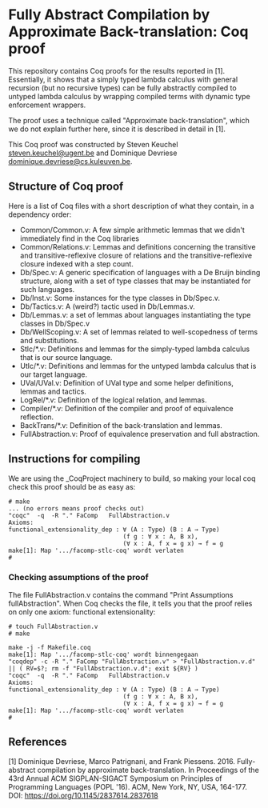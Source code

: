 <meta http-equiv="Content-Type" content="text/html; charset=utf-8" />

# Fully Abstract Compilation by Approximate Back-translation: Coq proof

This repository contains Coq proofs for the results reported in [1].
Essentially, it shows that a simply typed lambda calculus with general recursion
(but no recursive types) can be fully abstractly compiled to untyped lambda
calculus by wrapping compiled terms with dynamic type enforcement wrappers.

The proof uses a technique called "Approximate back-translation", which we do
not explain further here, since it is described in detail in [1].

This Coq proof was constructed by Steven Keuchel <steven.keuchel@ugent.be> and
Dominique Devriese <dominique.devriese@cs.kuleuven.be>.

## Structure of Coq proof

Here is a list of Coq files with a short description of what they contain, in a
dependency order:

* Common/Common.v: A few simple arithmetic lemmas that we didn't immediately
find in the Coq libraries
* Common/Relations.v: Lemmas and definitions concerning the transitive and transitive-reflexive closure of relations and the transitive-reflexive closure indexed with a step count.
* Db/Spec.v: A generic specification of languages with a De Bruijn binding structure, along with a set of type classes that may be instantiated for such languages.
* Db/Inst.v: Some instances for the type classes in Db/Spec.v.
* Db/Tactics.v: A (weird?) tactic used in Db/Lemmas.v.
* Db/Lemmas.v: a set of lemmas about languages instantiating the type classes in Db/Spec.v
* Db/WellScoping.v: A set of lemmas related to well-scopedness of terms and substitutions.
* Stlc/*.v: Definitions and lemmas for the simply-typed lambda calculus that is our source language.
* Utlc/*.v: Definitions and lemmas for the untyped lambda calculus that is our target language.
* UVal/UVal.v: Definition of UVal type and some helper definitions, lemmas and tactics.
* LogRel/*.v: Definition of the logical relation, and lemmas.
* Compiler/*.v: Definition of the compiler and proof of equivalence reflection.
* BackTrans/*.v: Definition of the back-translation and lemmas.
* FullAbstraction.v: Proof of equivalence preservation and full abstraction.

## Instructions for compiling

We are using the _CoqProject machinery to build, so making your local coq check
this proof should be as easy as:

    # make
    ... (no errors means proof checks out)
    "coqc"  -q  -R "." FaComp   FullAbstraction.v
    Axioms:
    functional_extensionality_dep : ∀ (A : Type) (B : A → Type)
                                    (f g : ∀ x : A, B x),
                                    (∀ x : A, f x = g x) → f = g
    make[1]: Map '.../facomp-stlc-coq' wordt verlaten
    # 

### Checking assumptions of the proof

The file FullAbstraction.v contains the command "Print Assumptions
fullAbstraction". When Coq checks the file, it tells you that the proof relies
on only one axiom: functional extensionality:

    # touch FullAbstraction.v
    # make
    
    make -j -f Makefile.coq
    make[1]: Map '.../facomp-stlc-coq' wordt binnengegaan
    "coqdep" -c -R "." FaComp "FullAbstraction.v" > "FullAbstraction.v.d" || ( RV=$?; rm -f "FullAbstraction.v.d"; exit ${RV} )
    "coqc"  -q  -R "." FaComp   FullAbstraction.v
    Axioms:
    functional_extensionality_dep : ∀ (A : Type) (B : A → Type)
                                    (f g : ∀ x : A, B x),
                                    (∀ x : A, f x = g x) → f = g
    make[1]: Map '.../facomp-stlc-coq' wordt verlaten
    # 

## References

[1] Dominique Devriese, Marco Patrignani, and Frank Piessens. 2016. Fully-abstract compilation by approximate back-translation. In Proceedings of the 43rd Annual ACM SIGPLAN-SIGACT Symposium on Principles of Programming Languages (POPL '16). ACM, New York, NY, USA, 164-177. DOI: https://doi.org/10.1145/2837614.2837618
